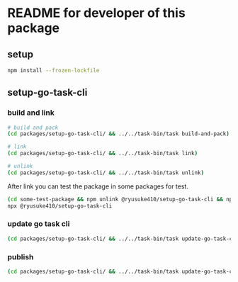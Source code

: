 # README for developer of this package

## setup

```sh
npm install --frozen-lockfile
```

## setup-go-task-cli

### build and link

```sh
# build and pack
(cd packages/setup-go-task-cli/ && ../../task-bin/task build-and-pack)

# link
(cd packages/setup-go-task-cli/ && ../../task-bin/task link)

# unlink
(cd packages/setup-go-task-cli/ && ../../task-bin/task unlink)
```

After link you can test the package in some packages for test.

```sh
(cd some-test-package && npm unlink @ryusuke410/setup-go-task-cli && npm link @ryusuke410/setup-go-task-cli)
npx @ryusuke410/setup-go-task-cli
```

### update go task cli

```sh
(cd packages/setup-go-task-cli/ && ../../task-bin/task update-go-task-cli)
```

### publish

```sh
(cd packages/setup-go-task-cli/ && ../../task-bin/task update-go-task-cli)
```

